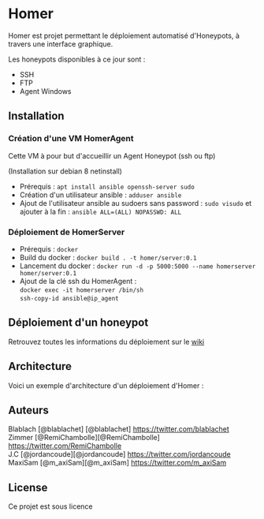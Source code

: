 # Homer

Homer est projet permettant le déploiement automatisé d'Honeypots, à travers une interface graphique.

Les honeypots disponibles à ce jour sont : 
* SSH
* FTP 
* Agent Windows

## Installation

### Création d'une VM HomerAgent

Cette VM à pour but d'accueillir un Agent Honeypot (ssh ou ftp)

(Installation sur debian 8 netinstall)

* Prérequis : `apt install ansible openssh-server sudo`
* Création d'un utilisateur ansible : `adduser ansible`
* Ajout de l'utilisateur ansible au sudoers sans password : `sudo visudo` et ajouter à la fin : `ansible ALL=(ALL) NOPASSWD: ALL`


### Déploiement de HomerServer

* Prérequis : `docker`
* Build du docker : `docker build . -t homer/server:0.1`
* Lancement du docker : `docker run -d -p 5000:5000 --name homerserver homer/server:0.1`
* Ajout de la clé ssh du HomerAgent :<br>
`docker exec -it homerserver /bin/sh`<br>
`ssh-copy-id ansible@ip_agent`

## Déploiement d'un honeypot

Retrouvez toutes les informations du déploiement sur le [wiki](https://github.com/P-TE/Homer-Honeypots/wiki/2.-D%C3%A9ploiement-d'un-honeypot)


## Architecture

Voici un exemple d'architecture d'un déploiement d'Homer : 



## Auteurs

Blablach [@blablachet]
[@blablachet] https://twitter.com/blablachet
<br>Zimmer [@RemiChambolle][@RemiChambolle] https://twitter.com/RemiChambolle
<br>J.C [@jordancoude][@jordancoude] https://twitter.com/jordancoude
<br>MaxiSam [@m_axiSam][@m_axiSam] https://twitter.com/m_axiSam

## License

Ce projet est sous licence 
